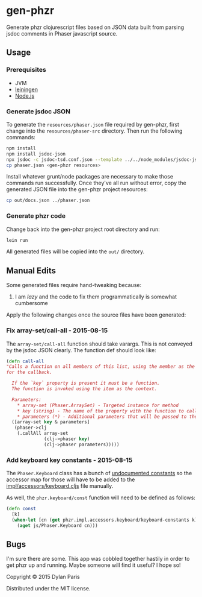 # gen-phzr

Generate phzr clojurescript files based on JSON data built from parsing jsdoc
comments in Phaser javascript source.


## Usage

### Prerequisites

* JVM
* [leiningen](http://leiningen.org/)
* [Node.js](https://nodejs.org/)


### Generate jsdoc JSON

To generate the `resources/phaser.json` file required by gen-phzr, first
change into the `resources/phaser-src` directory. Then run the following
commands:

```bash
npm install
npm install jsdoc-json
npx jsdoc -c jsdoc-tsd.conf.json --template ../../node_modules/jsdoc-json --destination phaser.json
cp phaser.json <gen-phzr resources>
```

Install whatever grunt/node packages are necessary to make those commands run
successfully. Once they've all run without error, copy the generated JSON file
into the gen-phzr project resources:

```bash
cp out/docs.json ../phaser.json
```


### Generate phzr code

Change back into the gen-phzr project root directory and run:

```bash
lein run
```

All generated files will be copied into the `out/` directory.


## Manual Edits

Some generated files require hand-tweaking because:

1. I am *lazy* and the code to fix them programmatically is somewhat cumbersome

Apply the following changes once the source files have been generated:

### Fix array-set/call-all - 2015-08-15

The `array-set/call-all` function should take varargs. This is
not conveyed by the jsdoc JSON clearly. The function def should look like:

```clojure
(defn call-all
"Calls a function on all members of this list, using the member as the context
for the callback.

  If the `key` property is present it must be a function.
  The function is invoked using the item as the context.

  Parameters:
    * array-set (Phaser.ArraySet) - Targeted instance for method
    * key (string) - The name of the property with the function to call.
    * parameters (*) - Additional parameters that will be passed to the callback."
  ([array-set key & parameters]
   (phaser->clj
    (.callAll array-set
              (clj->phaser key)
              (clj->phaser parameters)))))
```


### Add keyboard key constants - 2015-08-15

The `Phaser.Keyboard` class has a bunch of [undocumented constants](https://github.com/photonstorm/phaser/blob/v2.4.2/src/input/Keyboard.js#L580)
so the accessor map for those will have to be added to the
[impl/accessors/keyboard.cljs](https://github.com/dparis/phzr/blob/master/src/phzr/impl/accessors/keyboard.cljs) file manually.

As well, the `phzr.keyboard/const` function will need to be defined as follows:

```clojure
(defn const
  [k]
  (when-let [cn (get phzr.impl.accessors.keyboard/keyboard-constants k)]
    (aget js/Phaser.Keyboard cn)))

```


## Bugs

I'm sure there are some. This app was cobbled together hastily in order to get
phzr up and running. Maybe someone will find it useful? I hope so!


Copyright © 2015 Dylan Paris

Distributed under the MIT license.
